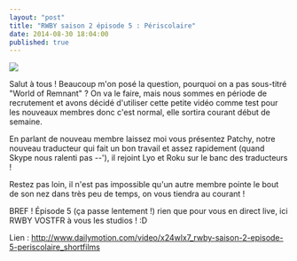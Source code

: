 ```yaml
---
layout: "post"
title: "RWBY saison 2 épisode 5 : Périscolaire"
date: 2014-08-30 18:04:00
published: true
---
```

![](https://img2.wikia.nocookie.net/__cb20140829000941/rwby/images/thumb/c/c1/Ep9605.jpg/250px-Ep9605.jpg)

Salut à tous ! Beaucoup m'on posé la question, pourquoi on a pas sous-titré "World of Remnant" ? On va le faire, mais nous sommes en période de recrutement et avons décidé d'utiliser cette petite vidéo comme test pour les nouveaux membres donc c'est normal, elle sortira courant début de semaine.

En parlant de nouveau membre laissez moi vous présentez Patchy, notre nouveau traducteur qui fait un bon travail et assez rapidement (quand Skype nous ralenti pas --'), il rejoint Lyo et Roku sur le banc des traducteurs !

Restez pas loin, il n'est pas impossible qu'un autre membre pointe le bout de son nez dans très peu de temps, on vous tiendra au courant !

BREF ! Épisode 5 (ça passe lentement !) rien que pour vous en direct live, ici RWBY VOSTFR à vous les studios ! :D

Lien : <http://www.dailymotion.com/video/x24wlx7_rwby-saison-2-episode-5-periscolaire_shortfilms>
